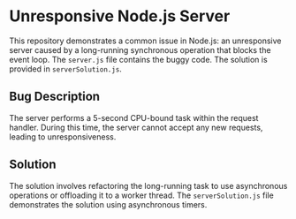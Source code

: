 # Unresponsive Node.js Server

This repository demonstrates a common issue in Node.js: an unresponsive server caused by a long-running synchronous operation that blocks the event loop.  The `server.js` file contains the buggy code. The solution is provided in `serverSolution.js`.

## Bug Description

The server performs a 5-second CPU-bound task within the request handler. During this time, the server cannot accept any new requests, leading to unresponsiveness.

## Solution

The solution involves refactoring the long-running task to use asynchronous operations or offloading it to a worker thread.  The `serverSolution.js` file demonstrates the solution using asynchronous timers.